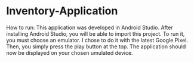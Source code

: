 # Inventory-Application
How to run:
This application was developed in Android Studio. After installing Android Studio, you will be able to import this project. To run it, you must choose an emulator. I chose to do it with the latest Google Pixel. Then, you simply press the play button at the top. The application should now be displayed on your chosen umulated device.
